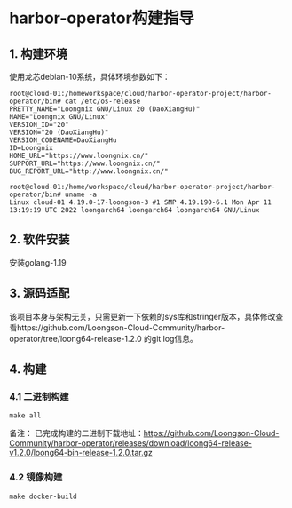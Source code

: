 # harbor-operator构建指导

## 1. 构建环境     
使用龙芯debian-10系统，具体环境参数如下：
```
root@cloud-01:/homeworkspace/cloud/harbor-operator-project/harbor-operator/bin# cat /etc/os-release 
PRETTY_NAME="Loongnix GNU/Linux 20 (DaoXiangHu)"
NAME="Loongnix GNU/Linux"
VERSION_ID="20"
VERSION="20 (DaoXiangHu)"
VERSION_CODENAME=DaoXiangHu
ID=Loongnix
HOME_URL="https://www.loongnix.cn/"
SUPPORT_URL="https://www.loongnix.cn/"
BUG_REPORT_URL="http://www.loongnix.cn/"
```
```
root@cloud-01:/home/workspace/cloud/harbor-operator-project/harbor-operator/bin# uname -a
Linux cloud-01 4.19.0-17-loongson-3 #1 SMP 4.19.190-6.1 Mon Apr 11 13:19:19 UTC 2022 loongarch64 loongarch64 loongarch64 GNU/Linux
```

## 2. 软件安装
安装golang-1.19   

## 3. 源码适配
该项目本身与架构无关，只需更新一下依赖的sys库和stringer版本，具体修改查看https://github.com/Loongson-Cloud-Community/harbor-operator/tree/loong64-release-1.2.0 的git log信息。         

## 4. 构建
### 4.1 二进制构建
```
make all
```
备注： 已完成构建的二进制下载地址：https://github.com/Loongson-Cloud-Community/harbor-operator/releases/download/loong64-release-v1.2.0/loong64-bin-release-1.2.0.tar.gz 

### 4.2 镜像构建
```
make docker-build
```
